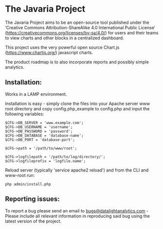 # The Javaria Project

The Javaria Project aims to be an open-source tool published under the ‘Creative Commons Attribution-ShareAlike 4.0 International Public License‘ (https://creativecommons.org/licenses/by-sa/4.0/) for users and their teams to view charts and other blocks in a centralized dashboard.

This project uses the very powerful open source Chart.js (https://www.chartjs.org/) javascript charts.

The product roadmap is to also incorporate reports and possibly simple analytics. 



Installation:
--------------
Works in a LAMP environment. 

Installation is easy - simply clone the files into your Apache server www root directory and copy config.php_example to config.php and input the following variables:

    $CFG->DB_SERVER = 'www.example.com';
    $CFG->DB_USERNAME = 'username';
    $CFG->DB_PASSWORD = 'password';
    $CFG->DB_DATABASE = 'database-name';
    $CFG->DB_PORT = 'database-port';

    $CFG->path = '/path/to/www/root';
  
    $CFG->logfilepath = '/path/to/log/directory/';
    $CFG->logfileprefix = 'logfile.name';


Reload server (typically 'service apache2 reload') and from the CLI and www-root run:

    php admin/install.php


Reporting issues:
------------------
To report a bug please send an email to bugs@datalightanalytics.com - Please include all relevant information in reproducing said bug using the latest version of the project. 
